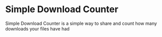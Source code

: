 Simple Download Counter
========================

Simple Download Counter is a simple way to share and count how many downloads your files have had
